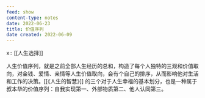 ```yaml
---
feed: show
content-type: notes
date: 2022-06-23
title: 价值序列
date created: 2022-06-09
---
```


x:: [[人生选择]]

人生价值序列，就是之前全部人生经历的总和，构造了每个人独特的三观和价值取向，对金钱、爱情、亲情等人生价值取向，会有个自己的排序，从而影响他对生活和工作的决策。[[《人生的智慧》]] 的三个对于人生幸福的基本划分，也是一种属于叔本华的价值序列：自我实现第一、外部物质第二、他人认同第三。
